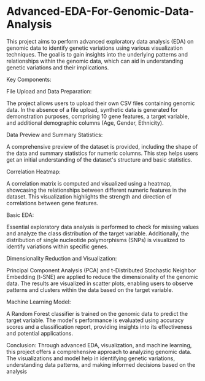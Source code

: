 # Advanced-EDA-For-Genomic-Data-Analysis

This project aims to perform advanced exploratory data analysis (EDA) on genomic data to identify genetic variations using various visualization techniques. The goal is to gain insights into the underlying patterns and relationships within the genomic data, which can aid in understanding genetic variations and their implications.

Key Components:

File Upload and Data Preparation:

The project allows users to upload their own CSV files containing genomic data. In the absence of a file upload, synthetic data is generated for demonstration purposes, comprising 10 gene features, a target variable, and additional demographic columns (Age, Gender, Ethnicity).

Data Preview and Summary Statistics:

A comprehensive preview of the dataset is provided, including the shape of the data and summary statistics for numeric columns. This step helps users get an initial understanding of the dataset's structure and basic statistics.

Correlation Heatmap:

A correlation matrix is computed and visualized using a heatmap, showcasing the relationships between different numeric features in the dataset. This visualization highlights the strength and direction of correlations between gene features.

Basic EDA:

Essential exploratory data analysis is performed to check for missing values and analyze the class distribution of the target variable. Additionally, the distribution of single nucleotide polymorphisms (SNPs) is visualized to identify variations within specific genes.

Dimensionality Reduction and Visualization:

Principal Component Analysis (PCA) and t-Distributed Stochastic Neighbor Embedding (t-SNE) are applied to reduce the dimensionality of the genomic data. The results are visualized in scatter plots, enabling users to observe patterns and clusters within the data based on the target variable.

Machine Learning Model:

A Random Forest classifier is trained on the genomic data to predict the target variable. The model's performance is evaluated using accuracy scores and a classification report, providing insights into its effectiveness and potential applications.

Conclusion: Through advanced EDA, visualization, and machine learning, this project offers a comprehensive approach to analyzing genomic data. The visualizations and model help in identifying genetic variations, understanding data patterns, and making informed decisions based on the analysis

